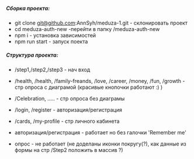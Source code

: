 ##### Сборка проекта:
- git clone git@github.com:AnnSyh/meduza-1.git - склонировать проект 
- cd meduza-auth-new -перейти в папку /meduza-auth-new
- npm i - установка зависимостей
- npm run start - запуск поекта

##### Структура проекта:
- /step1,/step2,/step3 - нач вход
- /health, /health, /family-freands, /love, /career, /money, /fun, /growth  - стр опроса с диаграмой (красивые кнопочки работают :) )
- /Celebration, .....  - стр опроса без диаграмы
- /login, /register  - авторизация/регистрация
- /cards, /my-profile - стр личного кабинета

- авторизация/регистрация - работает но без галочки 'Remember me'
- опрос - не работает (не доделаны иконки покругу(?), как данные из формы на стр /Step2 положить в массив ?)

